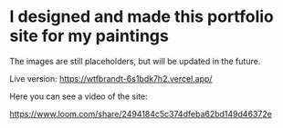 # I designed and made this portfolio site for my paintings

The images are still placeholders, but will be updated in the future.

Live version: https://wtfbrandt-6s1bdk7h2.vercel.app/

Here you can see a video of the site:

https://www.loom.com/share/2494184c5c374dfeba62bd149d46372e
